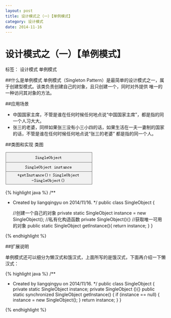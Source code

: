 ```yaml
---
layout: post
title: 设计模式之（一）【单例模式】
category: 设计模式
date: 2014-11-16
---
```


#  设计模式之（一）【单例模式】

标签： 设计模式 单例模式

##什么是单例模式
单例模式（Singleton Pattern）是最简单的设计模式之一，属于创建型模式。该类负责创建自己的对象，且只创建一个，同时对外提供
唯一的一种访问其对象的方法。
<!-- more -->
##应用场景
>
- 中国国家主席，不管是谁在任何时候任何地点说“中国国家主席”，都是指的同一个人习大大。
- 张三的老婆，同样如果张三没有小三小四的话，如果生活在一夫一妻制的国家的话，不管是谁在任何时候任何地点说“张三的老婆”
都是指的同一个人。

##类图和实现
类图

![单例模式类图](/res/img/blogimg/Singleton.png)

>
{% highlight java %}
/**
 * Created by liangqingyu on 2014/11/16.
 */
public class SingleObject {

    //创建一个自己的对象
    private static SingleObject instance = new SingleObject();
    //私有化构造函数
    private SingleObject(){}
    //获取唯一可用的对象
    public static SingleObject getInstance(){
        return instance;
    }
}

{% endhighlight %}

##扩展说明

单例模式还可以细分为懒汉式和饿汉式，上面所写的是饿汉式，下面再介绍一下懒汉式：

>
{% highlight java %}
/**
 * Created by liangqingyu on 2014/11/16.
 */
 public class SingleObject {
    private static SingleObject instance;
    private SingleObject (){}
    public static synchronized SingleObject getInstance() {
    if (instance == null) {
        instance = new SingleObject();
    }
    return instance;
    }
}

{% endhighlight %}

